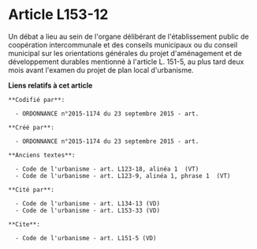 # Article L153-12

Un débat a lieu au sein de l'organe délibérant de l'établissement public de coopération intercommunale et des conseils
municipaux ou du conseil municipal sur les orientations générales du projet d'aménagement et de développement durables
mentionné à l'article L. 151-5, au plus tard deux mois avant l'examen du projet de plan local d'urbanisme.

**Liens relatifs à cet article**

	**Codifié par**:

	  - ORDONNANCE n°2015-1174 du 23 septembre 2015 - art.

	**Créé par**:

	  - ORDONNANCE n°2015-1174 du 23 septembre 2015 - art.

	**Anciens textes**:

	  - Code de l'urbanisme - art. L123-18, alinéa 1  (VT)
	  - Code de l'urbanisme - art. L123-9, alinéa 1, phrase 1  (VT)

	**Cité par**:

	  - Code de l'urbanisme - art. L134-13 (VD)
	  - Code de l'urbanisme - art. L153-33 (VD)

	**Cite**:

	  - Code de l'urbanisme - art. L151-5 (VD)
